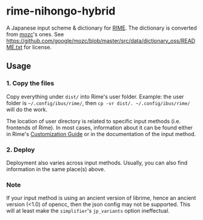 # rime-nihongo-hybrid
A Japanese input scheme & dictionary for [RIME](http://rime.im/). The dictionary is converted from [mozc](https://github.com/google/mozc)'s ones. See https://github.com/google/mozc/blob/master/src/data/dictionary_oss/README.txt for license.

## Usage
### 1. Copy the files
Copy everything under `dist/` into Rime's user folder. Example: the user folder is `~/.config/ibus/rime/`, then `cp -vr dist/. ~/.config/ibus/rime/` will do the work.

The location of user directory is related to specific input methods (i.e. frontends of Rime). In most cases, information about it can be found either in Rime's [Customization Guide](https://github.com/rime/home/wiki/CustomizationGuide) or in the documentation of the input method.

### 2. Deploy
Deployment also varies across input methods. Usually, you can also find information in the same place(s) above.

### Note
If your input method is using an ancient version of librime, hence an ancient version (<1.0) of opencc, then the json config may not be supported. This will at least make the `simplifier`'s `jp_variants` option ineffectual.
